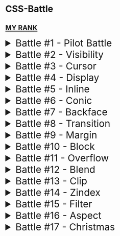 # CSS-Battle

## [MY RANK](https://cssbattle.dev/player/NRClqjBuPcfhhmVfQNJzc7JqJJh1)

<details> <summary style="font-size:30px;cursor:pointer">Battle #1 - Pilot Battle</summary>

- [ ] [#1 - Simply Square](./01_Pilot%20Battle/%231%20-%20Simply%20Square.html)

  ![#1 - Simply Square](./images/1.png)

- [ ] [#2 - Carrom](./01_Pilot%20Battle/../01_Pilot%20Battle/%232%20-%20%20Carrom.html)

  ![#2 - Carrom](./images/2.png)

- [ ] [#3 - Push Button](./01_Pilot%20Battle/233%20-%20Push%20Button.html)

  ![#3 - Push Button](./images/3.png)

- [ ] [#4 - Ups n Downs](./01_Pilot%20Battle/../01_Pilot%20Battle/%234%20-%20Ups%20n%20Downs.html)

  ![#4 - Ups n Downs](./images/4.png)

- [ ] [#5 - Acid Rain](./01_Pilot%20Battle/../01_Pilot%20Battle/%235%20-%20Acid%20Rain.html)

  ![#5 - Acid Rain](./images/5.png)

- [ ] [#6 - Missing Slice](./01_Pilot%20Battle/%236%20-%20Missing%20Slice.html)

  ![#6 - Missing Slice](./images/6.png)

- [ ] [#7 - Leafy Trail](./01_Pilot%20Battle/%237%20-%20Leafy%20Trail.html)

  ![#7 - Leafy Trail](./images/7.png)

- [ ] [#8 - Forking Crazy](./01_Pilot%20Battle/%238%20-%20Forking%20Crazy.html)

  ![#8 - Forking Crazy](./images/8.png)

- [ ] [#9 - Tesseract](./01_Pilot%20Battle/%239%20-%20Tesseract.html)

  ![#9 - Tesseract](./images/9.png)

- [ ] [#10 - Cloaked Spirits](./01_Pilot%20Battle/$2310%20-%20Cloaked%20Spirits.html)

  ![#10 - Cloaked Spirits](./images/10.png)

- [ ] [#11 - Eye of Sauron](/01_Pilot%20Battle/%2311%20-%20Eye%20of%20Sauron.html)

  ![#11 - Eye of Sauron](./images/11.png)

- [ ] [#12 - Wiggly Moustache](./01_Pilot%20Battle/%2312%20-%20Wiggly%20Moustache.html)


  ![#12 - Wiggly Moustache](./images/12.png)
  </details>

<details> <summary style="font-size:30px;cursor:pointer">Battle #2 - Visibility</summary>

- [ ] [#13 - Totally Triangle](./images/13.png)

  ![#13 - Totally Triangle](./images/13.png)

- [ ] [#14 - Web Maker Logo](./images/14.png)

  ![#14 - Web Maker Logo](./images/14.png)

- [ ] [#15 - Overlap](./images/15.png)

  ![#15 - Overlap](./images/15.png)

- [ ] [#16 - Eye of The Tiger](./images/16.png)

  ![#16 - Eye of The Tiger](./images/16.png)

- [ ] [#17 - Fidget Spinner](./images/17.png)

  ![#17 - Fidget Spinner](./images/17.png)

- [ ] [#18 - Matrix](./images/18.png)


  ![#18 - Matrix](./images/18.png)
  </details>

<details> <summary style="font-size:30px;cursor:pointer">Battle #3 - Cursor</summary>

- [ ] [#19 - Cube](./images/19.png)

  ![#19 - Cube](./images/19.png)

- [ ] [#20 - Ticket](./images/20.png)

  ![#20 - Ticket](./images/20.png)

</details>

<details> <summary style="font-size:30px;cursor:pointer">Battle #4 - Display</summary>

- [ ] [#21 - SitePoint Logo](./images/21.png)

  ![#21 - SitePoint Logo](./images/21.png)

- [ ] [#22 - Cloud](./images/22.png)

  ![#22 - Cloud](./images/22.png)

- [ ] [#23 - Boxception](./images/23.png)

  ![#23 - Boxception](./images/23.png)

- [ ] [#24 - Switches](./images/24.png)

  ![#24 - Switches](./images/24.png)

- [ ] [#25 - Blossom](./images/25.png)

  ![#25 - Blossom](./images/25.png)

- [ ] [#26 - Smiley](./images/26.png)

  ![#26 - Smiley](./images/26.png)

- [ ] [#27 - Lock Up](./images/27.png)

  ![#27 - Lock Up](./images/27.png)

- [ ] [#28 - Cups & Balls](./images/28.png)


  ![#28 - Cups & Balls](./images/28.png)
  </details>

<details> <summary style="font-size:30px;cursor:pointer">Battle #5 - Inline</summary>

- [ ] [#29 - Suffocate](./images/29.png)

  ![#29 - Suffocate](./images/29.png)

- [ ] [#30 - Horizon](./images/30.png)

  ![#30 - Horizon](./images/30.png)

</details>

<details> <summary style="font-size:30px;cursor:pointer">Battle #6 - Conic</summary>

- [ ] [#31 - Equals](./images/31.png)

![#31 - Equals](./images/31.png)

- [ ] [#32 - Band-aid](./images/32.png)


  ![#32 - Band-aid](./images/32.png)
  </details>

<details> <summary style="font-size:30px;cursor:pointer">Battle #7 - Backface</summary>

- [ ] [#33 - Birdie](./images/33.png)

  ![#33 - Birdie](./images/33.png)

- [ ] [#34 - Christmas Tree](./images/34.png)

  ![#34 - Christmas Tree](./images/34.png)

- [ ] [#35 - Ice Cream](./images/35.png)

  ![#35 - Ice Cream](./images/35.png)

- [ ] [#36 - Interleaved](./images/36.png)

  ![#36 - Interleaved](./images/36.png)

- [ ] [#37 - Tunnel](./images/37.png)

  ![#37 - Tunnel](./images/37.png)

- [ ] [#38 - Not Simply Square](./images/38.png)

  ![#38 - Not Simply Square](./images/38.png)

- [ ] [#39 - Sunset](./images/39.png)

  ![#39 - Sunset](./images/39.png)

- [ ] [#40 - Letter B](./images/40.png)

  ![#40 - Letter B](./images/40.png)

- [ ] [#41 - Fox Head](./images/41.png)

  ![#41 - Fox Head](./images/41.png)
  </details>

<details> <summary style="font-size:30px;cursor:pointer">Battle #8 - Transition</summary> 

- [ ] [#42 - Baby](./images/42.png)
  
  ![#42 - Baby](./images/42.png)
- [ ] [#43 - Wrench](./images/43.png)
  
  ![#43 - Wrench](./images/43.png)
- [ ] [#44 - Stripes](./images/44.png)
  
  ![#44 - Stripes](./images/44.png)

</details>

<details> <summary style="font-size:30px;cursor:pointer">Battle #9 - Margin</summary> 

- [ ] [#45 - Magical Tree](./images/45.png)
  
  ![#45 - Magical Tree](./images/45.png)
- [ ] [#46 - Mountains](./images/46.png)
  
  ![#46 - Mountains](./images/46.png)

</details>

<details> <summary style="font-size:30px;cursor:pointer">Battle #10 - Block</summary>

- [ ] [#47 - Corona Virus](./images/47.png)

  ![#47 - Corona Virus](./images/47.png)

- [ ] [#48 - Wash Your Hands](./images/48.png)

  ![#48 - Wash Your Hands](./images/48.png)

- [ ] [#49 - Stay at Home](./images/49.png)

  ![#49 - Stay at Home](./images/49.png)

- [ ] [#50 - Use Hand Sanitizer](./images/50.png)

  ![#50 - Use Hand Sanitizer](./images/50.png)

- [ ] [#51 - Wear a Mask](./images/51.png)

  ![#51 - Wear a Mask](./images/51.png)

- [ ] [#52 - Break the Chain](./images/52.png)

  ![#52 - Break the Chain](./images/52.png)

</details>

<details> <summary style="font-size:30px;cursor:pointer">Battle #11 - Overflow</summary>

- [ ] [#53 - Pastel Logo](./images/53.png)

  ![#53 - Pastel Logo](./images/53.png)

- [ ] [#54 - Black Lives Matter](./images/54.png)

  ![#54 - Black Lives Matter](./images/54.png)

- [ ] [#55 - Windmill](./images/55.png)

  ![#55 - Windmill](./images/55.png)

- [ ] [#56 - Skull](./images/56.png)

  ![#56 - Skull](./images/56.png)

- [ ] [#57 - Pillars](./images/57.png)

  ![#57 - Pillars](./images/57.png)

- [ ] [#58 - Rose](./images/58.png)

  ![#58 - Rose](./images/58.png)

- [ ] [#59 - Earth](./images/59.png)

  ![#59 - Earth](./images/59.png)

- [ ] [#60 - Evil Triangles](./images/60.png)

  ![#60 - Evil Triangles](./images/60.png)

</details>

<details> <summary style="font-size:30px;cursor:pointer">Battle #12 - Blend</summary>

- [ ] [#61 - ImprovMX](./images/61.png)

  ![#61 - ImprovMX](./images/61.png)

- [ ] [#62 - Sunset](./images/62.png)

  ![#62 - Sunset](./images/62.png)

- [ ] [#63 - Command Key](./images/63.png)

  ![#63 - Command Key](./images/63.png)

- [ ] [#64 - Door Knob](./images/64.png)

  ![#64 - Door Knob](./images/64.png)

- [ ] [#65 - Max Volume](./images/65.png)

  ![#65 - Max Volume](./images/65.png)

- [ ] [#66 - Batmicky](./images/66.png)

  ![#66 - Batmicky](./images/66.png)

- [ ] [#67 - Video Reel](./images/67.png)

  ![#67 - Video Reel](./images/67.png)

- [ ] [#68 - Bell](./images/68.png)

  ![#68 - Bell](./images/68.png)

</details>

<details> <summary style="font-size:30px;cursor:pointer">Battle #13 - Clip</summary>

- [ ] [#69 - PushOwl](./images/69.png)

  ![#69 - PushOwl](./images/69.png)

- [ ] [#70 - Froggy](./images/70.png)

  ![#70 - Froggy](./images/70.png)

- [ ] [#71 - Elephant](./images/71.png)

  ![#71 - Elephant](./images/71.png)

- [ ] [#72 - Sheep](./images/72.png)

  ![#72 - Sheep](./images/72.png)

- [ ] [#73 - Happy Tiger](./images/73.png)

  ![#73 - Happy Tiger](./images/73.png)

- [ ] [#74 - Danger Noodle](./images/74.png)

  ![#74 - Danger Noodle](./images/74.png)

- [ ] [#75 - Hippo](./images/75.png)

  ![#75 - Hippo](./images/75.png)

- [ ] [#76 - Beeee](./images/76.png)

  ![#76 - Beeee](./images/76.png)

</details>

<details> <summary style="font-size:30px;cursor:pointer">Battle #14 - Zindex</summary>

- [ ] [#77 - Notes](./images/77.png)

  ![#77 - Notes](./images/77.png)

- [ ] [#78 - Ukulele](./images/78.png)

  ![#78 - Ukulele](./images/78.png)

- [ ] [#79 - Tambourine](./images/79.png)

  ![#79 - Tambourine](./images/79.png)

- [ ] [#80 - Piano](./images/80.png)

  ![#80 - Piano](./images/80.png)

</details>

<details> <summary style="font-size:30px;cursor:pointer">Battle #15 - Filter</summary>

- [ ] [#81 - Odoo](./images/81.png)

  ![#81 - Odoo](./images/81.png)

- [ ] [#82 - Diamond Cut](./images/82.png)

  ![#82 - Diamond Cut](./images/82.png)

- [ ] [#83 - Supernova](./images/83.png)

  ![#83 - Supernova](./images/83.png)

- [ ] [#84 - Junction](./images/84.png)

  ![#84 - Junction](./images/84.png)

- [ ] [#85 - Pythagoras](./images/85.png)

  ![#85 - Pythagoras](./images/85.png)

- [ ] [#86 - Stairway](./images/86.png)

  ![#86 - Stairway](./images/86.png)

- [ ] [#87 - Building Blocks](./images/87.png)

  ![#87 - Building Blocks](./images/87.png)

- [ ] [#88 - Tight Corner](./images/88.png)

  ![#88 - Tight Corner](./images/88.png)

</details>

<details> <summary style="font-size:30px;cursor:pointer">Battle #16 - Aspect</summary>

- [ ] [#89 - Summit](./images/89.png)

  ![#89 - Summit](./images/89.png)

- [ ] [#90 - Eclipse](./images/90.png)

  ![#90 - Eclipse](./images/90.png)

- [ ] [#91 - Reflection](./images/91.png)

  ![#91 - Reflection](./images/91.png)

- [ ] [#92 - Squeeze](./images/92.png)

  ![#92 - Squeeze](./images/92.png)

- [ ] [#93 - Great Wall](./images/93.png)

  ![#93 - Great Wall](./images/93.png)

- [ ] [#94 - Ripples](./images/94.png)

  ![#94 - Ripples](./images/94.png)

- [ ] [#95 - Pokeball](./images/95.png)

  ![#95 - Pokeball](./images/95.png)

- [ ] [#96 - Mandala](./images/96.png)

  ![#96 - Mandala](./images/96.png)

</details>

<details>
 <summary style="font-size:30px;cursor:pointer">Battle #17 - Christmas</summary>

- [ ] [#97 - Snowman](./images/97.png)

  ![#97 - Snowman](./images/97.png)

- [ ] [#98 - Candle](./images/98.png)

  ![#98 - Candle](./images/98.png)

- [ ] [#99 - Gift Box](./images/99.png)

  ![#99 - Gift Box](./images/99.png)

- [ ] [#100 - CSSBattle](./images/100.png)

  ![#100 - CSSBattle](./images/100.png)

</details>
